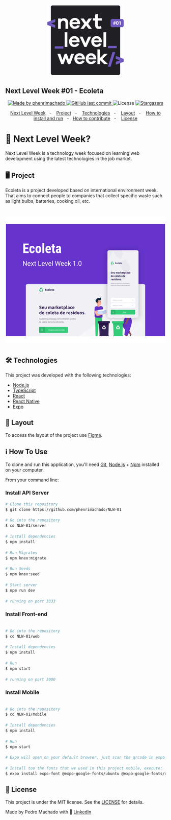<h1 align="center">
  <img alt="Logo Next Level Week" title="#NextLevelWeek" src="./.github/logo.svg" width="240px" />
</h1>

<h2>
  Next Level Week #01 - Ecoleta
</h2>

<p align="center">
  <a href="https://www.linkedin.com/in/pedrohenrique-machado/">
    <img alt="Made by phenrimachado" src="https://img.shields.io/badge/made%20by-phenrimachado-%2304D361">
  </a>

  <a href="https://github.com/phenrimachado/NLW-01/commits/master">
    <img alt="GitHub last commit" src="https://img.shields.io/github/last-commit/phenrimachado/NLW-01">
  </a>

  <img alt="License" src="https://img.shields.io/badge/license-MIT-brightgreen">
   <a href="https://github.com/phenrimachado/NLW-01/stargazers">
    <img alt="Stargazers" src="https://img.shields.io/github/stars/phenrimachado/NLW-01?style=social">
  </a>
</p>

<p align="center">
  <a href="#-next-level-week">Next Level Week</a>&nbsp;&nbsp;&nbsp;-&nbsp;&nbsp;&nbsp;
  <a href="#-project">Project</a>&nbsp;&nbsp;&nbsp;-&nbsp;&nbsp;&nbsp;
  <a href="#-Technologies">Technologies</a>&nbsp;&nbsp;&nbsp;-&nbsp;&nbsp;&nbsp;
  <a href="#-layout">Layout</a>&nbsp;&nbsp;&nbsp;-&nbsp;&nbsp;&nbsp;
  <a href="#-how-to-use">How to install and run</a>&nbsp;&nbsp;&nbsp;-&nbsp;&nbsp;&nbsp;<a href="#-how-to-contribute">How to contribute</a>&nbsp;&nbsp;&nbsp;-&nbsp;&nbsp;&nbsp;
  <a href="#-license">License</a>
</p>

# 💭 Next Level Week?

Next Level Week is a technology week focused on learning web development using the latest technologies in the job market.

## 🖥 Project 

Ecoleta is a project developed based on international environment week. 
That aims to connect people to companies that collect specific waste such as light bulbs, batteries, cooking oil, etc.

<h1 align="center">
  <img alt="Example" title="Example" src=".github/capa.svg" width="500px" />
</h1>

## 🛠 Technologies

This project was developed with the following technologies:

- [Node.js][nodejs]
- [TypeScript][typescript]
- [React][reactjs]
- [React Native][rn]
- [Expo][expo]

## 📐 Layout

To access the layout of the project use [Figma](https://www.figma.com/file/1SxgOMojOB2zYT0Mdk28lB/).

## ℹ️ How To Use

To clone and run this application, you'll need [Git](https://git-scm.com), [Node.js][nodejs] + [Npm][npm] installed on your computer.

From your command line:

### Install API Server

```bash
# Clone this repository
$ git clone https://github.com/phenrimachado/NLW-01

# Go into the repository
$ cd NLW-01/server

# Install dependencies
$ npm install

# Run Migrates
$ npm knex:migrate

# Run Seeds
$ npm knex:seed

# Start server
$ npm run dev

# running on port 3333
```

### Install Front-end

```bash

# Go into the repository
$ cd NLW-01/web

# Install dependencies
$ npm install

# Run
$ npm start

# running on port 3000
```

### Install Mobile

```bash

# Go into the repository
$ cd NLW-01/mobile

# Install dependencies
$ npm install

# Run
$ npm start

# Expo will open on your default browser, just scan the qrcode in expo app on your smartphone

# Install too the fonts that we used in this project mobile, execute:
$ expo install expo-font @expo-google-fonts/ubuntu @expo-google-fonts/roboto

```

## 📝 License

This project is under the MIT license. See the [LICENSE](https://github.com/phenrimachado/NLW-01/blob/master/LICENSE) for details.


Made by Pedro Machado with 💙
[Linkedin](https://www.linkedin.com/in/pedrohenrique-machado/)

[nodejs]: https://nodejs.org/
[typescript]: https://www.typescriptlang.org/
[expo]: https://expo.io/
[reactjs]: https://reactjs.org
[rn]: https://facebook.github.io/react-native/
[npm]: https://www.npmjs.com/
